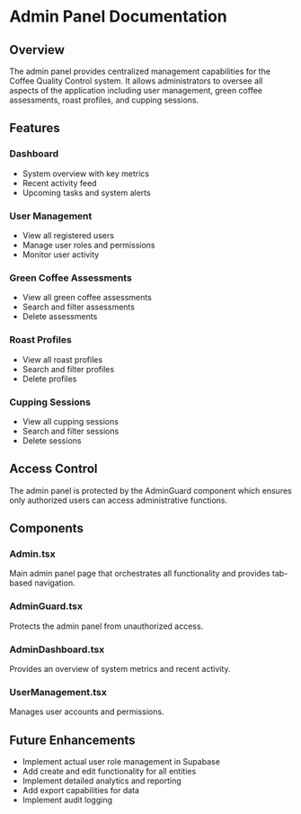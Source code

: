 # Admin Panel Documentation

## Overview
The admin panel provides centralized management capabilities for the Coffee Quality Control system. It allows administrators to oversee all aspects of the application including user management, green coffee assessments, roast profiles, and cupping sessions.

## Features

### Dashboard
- System overview with key metrics
- Recent activity feed
- Upcoming tasks and system alerts

### User Management
- View all registered users
- Manage user roles and permissions
- Monitor user activity

### Green Coffee Assessments
- View all green coffee assessments
- Search and filter assessments
- Delete assessments

### Roast Profiles
- View all roast profiles
- Search and filter profiles
- Delete profiles

### Cupping Sessions
- View all cupping sessions
- Search and filter sessions
- Delete sessions

## Access Control
The admin panel is protected by the AdminGuard component which ensures only authorized users can access administrative functions.

## Components

### Admin.tsx
Main admin panel page that orchestrates all functionality and provides tab-based navigation.

### AdminGuard.tsx
Protects the admin panel from unauthorized access.

### AdminDashboard.tsx
Provides an overview of system metrics and recent activity.

### UserManagement.tsx
Manages user accounts and permissions.

## Future Enhancements
- Implement actual user role management in Supabase
- Add create and edit functionality for all entities
- Implement detailed analytics and reporting
- Add export capabilities for data
- Implement audit logging